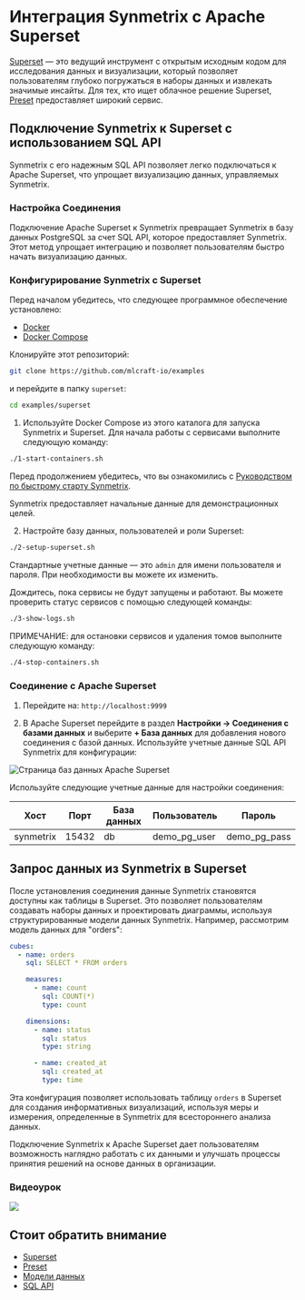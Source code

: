 # Интеграция Synmetrix с Apache Superset

[Superset](https://superset.apache.org/) — это ведущий инструмент с открытым исходным кодом для исследования данных и визуализации, который позволяет пользователям глубоко погружаться в наборы данных и извлекать значимые инсайты. Для тех, кто ищет облачное решение Superset, [Preset](https://preset.io) предоставляет широкий сервис.

## Подключение Synmetrix к Superset с использованием SQL API

Synmetrix с его надежным SQL API позволяет легко подключаться к Apache Superset, что упрощает визуализацию данных, управляемых Synmetrix.

### Настройка Соединения

Подключение Apache Superset к Synmetrix превращает Synmetrix в базу данных PostgreSQL за счет SQL API, которое предоставляет Synmetrix. Этот метод упрощает интеграцию и позволяет пользователям быстро начать визуализацию данных.

### Конфигурирование Synmetrix с Superset

Перед началом убедитесь, что следующее программное обеспечение установлено:
  - [Docker](https://docs.docker.com/install)
  - [Docker Compose](https://docs.docker.com/compose/install)

Клонируйте этот репозиторий:

```bash
git clone https://github.com/mlcraft-io/examples
```

и перейдите в папку `superset`:

```bash
cd examples/superset
```

1. Используйте Docker Compose из этого каталога для запуска Synmetrix и Superset. Для начала работы с сервисами выполните следующую команду:

```bash
./1-start-containers.sh
```

Перед продолжением убедитесь, что вы ознакомились с [Руководством по быстрому старту Synmetrix](https://docs.synmetrix.org/docs/quickstart#step-3-explore-synmetrix).

Synmetrix предоставляет начальные данные для демонстрационных целей.

2. Настройте базу данных, пользователей и роли Superset:

```bash
./2-setup-superset.sh
```

Стандартные учетные данные — это `admin` для имени пользователя и пароля. При необходимости вы можете их изменить.

Дождитесь, пока сервисы не будут запущены и работают. Вы можете проверить статус сервисов с помощью следующей команды:

```bash
./3-show-logs.sh
```

ПРИМЕЧАНИЕ: для остановки сервисов и удаления томов выполните следующую команду:

```bash
./4-stop-containers.sh
```

### Соединение с Apache Superset

1. Перейдите на: `http://localhost:9999`

2. В Apache Superset перейдите в раздел **Настройки -> Соединения с базами данных** и выберите **+ База данных** для добавления нового соединения с базой данных. Используйте учетные данные SQL API Synmetrix для конфигурации:

![Страница баз данных Apache Superset](https://ucarecdn.com/ac22a3f4-302e-4986-a116-c13cc6f5887d/-/preview/1000x574/)

Используйте следующие учетные данные для настройки соединения:

| Хост      | Порт  | База данных | Пользователь         | Пароль                |
|-----------|-------|-------------|----------------------|-----------------------|
| synmetrix | 15432 | db          | demo_pg_user         | demo_pg_pass          |

## Запрос данных из Synmetrix в Superset

После установления соединения данные Synmetrix становятся доступны как таблицы в Superset. Это позволяет пользователям создавать наборы данных и проектировать диаграммы, используя структурированные модели данных Synmetrix. Например, рассмотрим модель данных для "orders":

```yaml
cubes:
  - name: orders
    sql: SELECT * FROM orders

    measures:
      - name: count
        sql: COUNT(*)
        type: count

    dimensions:
      - name: status
        sql: status
        type: string

      - name: created_at
        sql: created_at
        type: time
```

Эта конфигурация позволяет использовать таблицу `orders` в Superset для создания информативных визуализаций, используя меры и измерения, определенные в Synmetrix для всестороннего анализа данных.

Подключение Synmetrix к Apache Superset дает пользователям возможность наглядно работать с их данными и улучшать процессы принятия решений на основе данных в организации.

### Видеоурок

[![](https://img.youtube.com/vi/TzLy88IAYZo/0.jpg)](https://youtu.be/TzLy88IAYZo)

## Стоит обратить внимание

* [Superset](https://superset.apache.org/)
* [Preset](https://preset.io)
* [Модели данных](https://docs.synmetrix.org/docs/core-concepts/data-models)
* [SQL API](https://docs.synmetrix.org/docs/core-concepts/sql-interface)